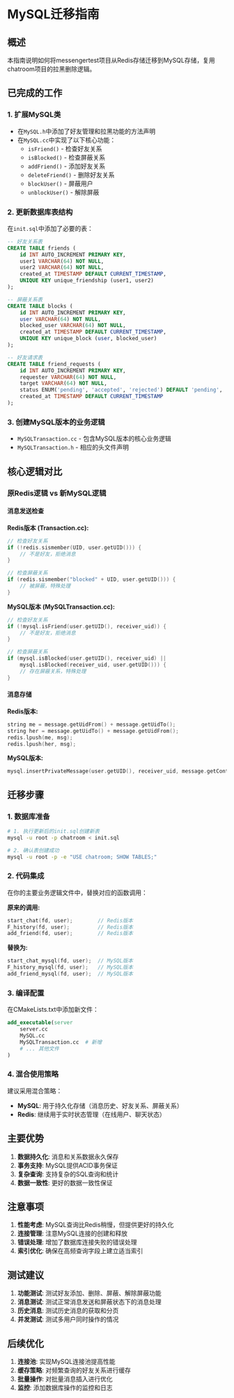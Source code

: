# MySQL迁移指南

## 概述
本指南说明如何将messengertest项目从Redis存储迁移到MySQL存储，复用chatroom项目的拉黑删除逻辑。

## 已完成的工作

### 1. 扩展MySQL类
- 在`MySQL.h`中添加了好友管理和拉黑功能的方法声明
- 在`MySQL.cc`中实现了以下核心功能：
  - `isFriend()` - 检查好友关系
  - `isBlocked()` - 检查屏蔽关系
  - `addFriend()` - 添加好友关系
  - `deleteFriend()` - 删除好友关系
  - `blockUser()` - 屏蔽用户
  - `unblockUser()` - 解除屏蔽

### 2. 更新数据库表结构
在`init.sql`中添加了必要的表：
```sql
-- 好友关系表
CREATE TABLE friends (
    id INT AUTO_INCREMENT PRIMARY KEY,
    user1 VARCHAR(64) NOT NULL,
    user2 VARCHAR(64) NOT NULL,
    created_at TIMESTAMP DEFAULT CURRENT_TIMESTAMP,
    UNIQUE KEY unique_friendship (user1, user2)
);

-- 屏蔽关系表  
CREATE TABLE blocks (
    id INT AUTO_INCREMENT PRIMARY KEY,
    user VARCHAR(64) NOT NULL,
    blocked_user VARCHAR(64) NOT NULL,
    created_at TIMESTAMP DEFAULT CURRENT_TIMESTAMP,
    UNIQUE KEY unique_block (user, blocked_user)
);

-- 好友请求表
CREATE TABLE friend_requests (
    id INT AUTO_INCREMENT PRIMARY KEY,
    requester VARCHAR(64) NOT NULL,
    target VARCHAR(64) NOT NULL,
    status ENUM('pending', 'accepted', 'rejected') DEFAULT 'pending',
    created_at TIMESTAMP DEFAULT CURRENT_TIMESTAMP
);
```

### 3. 创建MySQL版本的业务逻辑
- `MySQLTransaction.cc` - 包含MySQL版本的核心业务逻辑
- `MySQLTransaction.h` - 相应的头文件声明

## 核心逻辑对比

### 原Redis逻辑 vs 新MySQL逻辑

#### 消息发送检查
**Redis版本 (Transaction.cc):**
```cpp
// 检查好友关系
if (!redis.sismember(UID, user.getUID())) {
    // 不是好友，拒绝消息
}

// 检查屏蔽关系
if (redis.sismember("blocked" + UID, user.getUID())) {
    // 被屏蔽，特殊处理
}
```

**MySQL版本 (MySQLTransaction.cc):**
```cpp
// 检查好友关系
if (!mysql.isFriend(user.getUID(), receiver_uid)) {
    // 不是好友，拒绝消息
}

// 检查屏蔽关系
if (mysql.isBlocked(user.getUID(), receiver_uid) || 
    mysql.isBlocked(receiver_uid, user.getUID())) {
    // 存在屏蔽关系，特殊处理
}
```

#### 消息存储
**Redis版本:**
```cpp
string me = message.getUidFrom() + message.getUidTo();
string her = message.getUidTo() + message.getUidFrom();
redis.lpush(me, msg);
redis.lpush(her, msg);
```

**MySQL版本:**
```cpp
mysql.insertPrivateMessage(user.getUID(), receiver_uid, message.getContent());
```

## 迁移步骤

### 1. 数据库准备
```bash
# 1. 执行更新后的init.sql创建新表
mysql -u root -p chatroom < init.sql

# 2. 确认表创建成功
mysql -u root -p -e "USE chatroom; SHOW TABLES;"
```

### 2. 代码集成
在你的主要业务逻辑文件中，替换对应的函数调用：

**原来的调用:**
```cpp
start_chat(fd, user);        // Redis版本
F_history(fd, user);         // Redis版本
add_friend(fd, user);        // Redis版本
```

**替换为:**
```cpp
start_chat_mysql(fd, user);  // MySQL版本
F_history_mysql(fd, user);   // MySQL版本
add_friend_mysql(fd, user);  // MySQL版本
```

### 3. 编译配置
在CMakeLists.txt中添加新文件：
```cmake
add_executable(server 
    server.cc
    MySQL.cc
    MySQLTransaction.cc  # 新增
    # ... 其他文件
)
```

### 4. 混合使用策略
建议采用混合策略：
- **MySQL**: 用于持久化存储（消息历史、好友关系、屏蔽关系）
- **Redis**: 继续用于实时状态管理（在线用户、聊天状态）

## 主要优势

1. **数据持久化**: 消息和关系数据永久保存
2. **事务支持**: MySQL提供ACID事务保证
3. **复杂查询**: 支持复杂的SQL查询和统计
4. **数据一致性**: 更好的数据一致性保证

## 注意事项

1. **性能考虑**: MySQL查询比Redis稍慢，但提供更好的持久化
2. **连接管理**: 注意MySQL连接的创建和释放
3. **错误处理**: 增加了数据库连接失败的错误处理
4. **索引优化**: 确保在高频查询字段上建立适当索引

## 测试建议

1. **功能测试**: 测试好友添加、删除、屏蔽、解除屏蔽功能
2. **消息测试**: 测试正常消息发送和屏蔽状态下的消息处理
3. **历史消息**: 测试历史消息的获取和分页
4. **并发测试**: 测试多用户同时操作的情况

## 后续优化

1. **连接池**: 实现MySQL连接池提高性能
2. **缓存策略**: 对频繁查询的好友关系进行缓存
3. **批量操作**: 对批量消息插入进行优化
4. **监控**: 添加数据库操作的监控和日志
